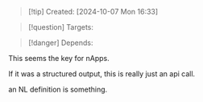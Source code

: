 
>[!tip] Created: [2024-10-07 Mon 16:33]

>[!question] Targets: 

>[!danger] Depends: 

This seems the key for nApps.

If it was a structured output, this is really just an api call.

an NL definition is something.